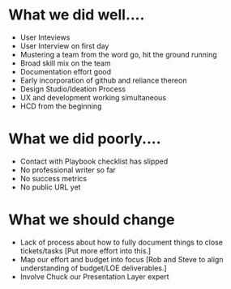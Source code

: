 # What we did well....

+ User Inteviews
+ User Interview on first day
+ Mustering a team from the word go, hit the ground running
+ Broad skill mix on the team
+ Documentation effort good
+ Early incorporation of github and reliance thereon
+ Design Studio/Ideation Process
+ UX and development working simultaneous
+ HCD from the beginning


# What we did poorly....

- Contact with Playbook checklist has slipped
- No professional writer so far
- No success metrics
- No public URL yet

# What we should change

- Lack of process about how to fully document things to close tickets/tasks [Put more effort into this.]
- Map our effort and budget into focus [Rob  and Steve to align understanding of budget/LOE deliverables.]
- Involve Chuck our Presentation Layer expert

